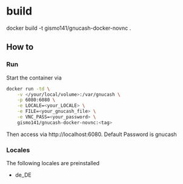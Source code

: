 # build
docker build -t gismo141/gnucash-docker-novnc .

## How to
### Run
Start the container via
```bash
docker run -td \
	-v </your/local/volume>:/var/gnucash \
	-p 6080:6080 \
	-e LOCALE=<your_LOCALE> \
	-e FILE=<your_gnucash_file> \
	-e VNC_PASS=<your_password> \
	gismo141/gnucash-docker-novnc:<tag>
```
Then access via http://localhost:6080.
Default Password is gnucash

### Locales
The following locales are preinstalled
* de_DE
